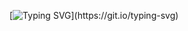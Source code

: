 [![Typing SVG](https://readme-typing-svg.demolab.com?font=Fira+Code&size=35&duration=3000&pause=1000&color=F7F7F7&center=true&vCenter=true&random=true&width=435&lines=Hello+Pradzzy+Here...;Hello+Prayas+Here...)](https://git.io/typing-svg)
<!--
**prayasPradzzy/prayasPradzzy** is a ✨ _special_ ✨ repository because its `README.md` (this file) appears on your GitHub profile.

Here are some ideas to get you started:

- 🔭 I’m currently working on ...
- 🌱 I’m currently learning ...
- 👯 I’m looking to collaborate on ...
- 🤔 I’m looking for help with ...
- 💬 Ask me about ...
- 📫 How to reach me: ...
- 😄 Pronouns: ...
- ⚡ Fun fact: ...
-->
